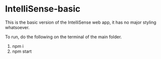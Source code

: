 # IntelliSense-basic

This is the basic version of the IntelliSense web app, it has no major styling whatsoever.

To run, do the following on the terminal of the main folder.

1. npm i
2. npm start
